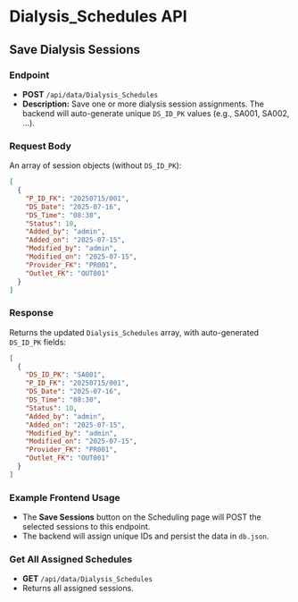 # Dialysis_Schedules API

## Save Dialysis Sessions

### Endpoint
- **POST** `/api/data/Dialysis_Schedules`
- **Description:** Save one or more dialysis session assignments. The backend will auto-generate unique `DS_ID_PK` values (e.g., SA001, SA002, ...).

### Request Body
An array of session objects (without `DS_ID_PK`):
```json
[
  {
    "P_ID_FK": "20250715/001",
    "DS_Date": "2025-07-16",
    "DS_Time": "08:30",
    "Status": 10,
    "Added_by": "admin",
    "Added_on": "2025-07-15",
    "Modified_by": "admin",
    "Modified_on": "2025-07-15",
    "Provider_FK": "PR001",
    "Outlet_FK": "OUT001"
  }
]
```

### Response
Returns the updated `Dialysis_Schedules` array, with auto-generated `DS_ID_PK` fields:
```json
[
  {
    "DS_ID_PK": "SA001",
    "P_ID_FK": "20250715/001",
    "DS_Date": "2025-07-16",
    "DS_Time": "08:30",
    "Status": 10,
    "Added_by": "admin",
    "Added_on": "2025-07-15",
    "Modified_by": "admin",
    "Modified_on": "2025-07-15",
    "Provider_FK": "PR001",
    "Outlet_FK": "OUT001"
  }
]
```

### Example Frontend Usage
- The **Save Sessions** button on the Scheduling page will POST the selected sessions to this endpoint.
- The backend will assign unique IDs and persist the data in `db.json`.

### Get All Assigned Schedules
- **GET** `/api/data/Dialysis_Schedules`
- Returns all assigned sessions. 